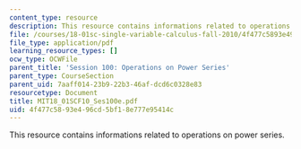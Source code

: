 ```yaml
---
content_type: resource
description: This resource contains informations related to operations on power series.
file: /courses/18-01sc-single-variable-calculus-fall-2010/4f477c5893e496cd5bf18e777e95414c_MIT18_01SCF10_Ses100e.pdf
file_type: application/pdf
learning_resource_types: []
ocw_type: OCWFile
parent_title: 'Session 100: Operations on Power Series'
parent_type: CourseSection
parent_uid: 7aaff014-23b9-22b3-46af-dcd6c0328e83
resourcetype: Document
title: MIT18_01SCF10_Ses100e.pdf
uid: 4f477c58-93e4-96cd-5bf1-8e777e95414c
---
```

This resource contains informations related to operations on power series.